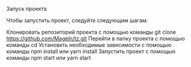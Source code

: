 Запуск проекта

Чтобы запустить проект, следуйте следующим шагам:

Клонировать репозиторий проекта с помощью команды git clone <https://github.com/Mageln/tz.git>
Перейти в папку проекта с помощью команды cd <my-app>
Установить необходимые зависимости с помощью команды npm install или yarn install
Запустить проект с помощью команды npm start или yarn start
